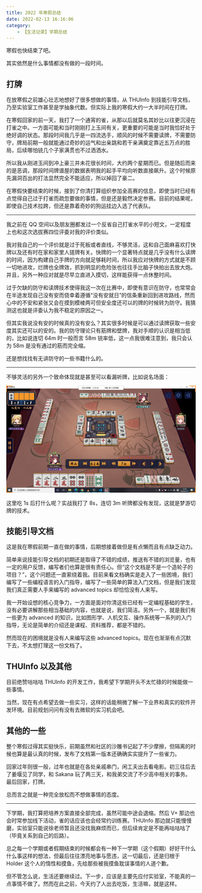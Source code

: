 ```yaml
---
title: 2022 年寒假总结
date: 2022-02-13 16:16:06
category:
    - 【生活记录】学期总结
---
```


寒假也快结束了吧。

其实依然是什么事情都没有做的一段时间。

<!-- more -->

## 打牌

在放寒假之前雄心壮志地想好了很多想做的事情，从 THUInfo 到技能引导文档，乃至实验室工作甚至是学抽象代数。但实际上我的寒假大约一大半时间在打牌。

在寒假回家的前一天，我打了一个通宵的雀，从那以后就莫名其妙比以往更沉浸在打雀之中。一方面可能和当时刚刚打上玉间有关，更重要的可能是当时我恰好处于绝好调的状态。那段时间我几乎是一四流选手，顺风的时候不需要读牌，不需要防守，牌局前期一般就能通过奇妙的运气和出亲跳和若干亲满奠定靠近五万点的胜局，后续哪怕铳几个子家满贯也不过洒洒水。

所以我从刚进玉间到冲上豪三并未花很长时间，大约两个星期而已。但是随后而来的是恶调，那段时间牌谱屋的数据表明我的起手平均向听数直接飙升。这个时候原先漏洞百出的打法显然完全不能适应，所以掉回了豪二。

在寒假快要结束的时候，接到了你清打算组织参加全高赛的信息，即使当时已经有点觉得自己过于打雀而疏忽要做的事情，但是还是毅然决定参赛。目前的结果呢，即使自己技术拉跨，但还是靠着奇妙的狗运挂边入选了代表队。

---

我之前在 QQ 空间以及朋友圈都发过一个反省自己打雀水平的小短文，一定程度上也和这次选拔赛四位评委对我的评价类似。

我对我自己的一个评价就是过于死板或者直线，不够灵活，这和自己面麻喜欢打快牌以及还有时在家和家里人搓牌有关。快牌的一个显著特点就是几乎没有什么读牌的时间，因为构建自己手牌的方向就足够耗时间，所以我应对快牌的方式就是不顾一切地进攻，烂牌也全牌效，抓到明显的危险张也往往手比脑子快拍出去放大炮。并且，另外一种应对就是尽早立直进入摸切，这样能获得一点休整时间。

过于欠缺的防守和读牌技术使得我这一次在比赛中，即使有意识在防守，也常常会在半途发现自己没有安而侥幸着遵循“没有安就日”的信条重新回到进攻路线，然而心中的不安和紧张又会在摸到模棱两可但安全度还可以的牌的时候转为防守。我猜测这也就是评委认为我不稳定的原因之一。

但其实我说没有安的时候真的没有安么？其实很多时候是可以通过读牌获取一些安度其实还可以的安的。我的防守理论只有筋牌和壁牌，我对手顺的认识是相当低的，比如说连切 64m 时一般而言 58m 铳率低，这一点我很难注意到，我只会认为 58m 是没有通过的筋而完全缩。

还是想找找有无讲防守的一些书籍什么的。

---

不够灵活的另外一个致命体现就是甚至可以看漏听牌，比如说名场面：

![](/uploads/winter-conclusion/1.png)

这里吃 1s 后打什么呢？实战我打了 8s，连切 3m 听牌都没有发现，这就是梦游切牌的技术。

## 技能引导文档

这是我在寒假前期一直在做的事情，后期想接着做但是有点懒而且有点缺乏动力。

简单来说技能引导文档的初期还是取得了不错的成绩，推送有不错的浏览量，也有一定的用户反馈，编写者们也算是很有责任心。但“这个文档是不是一个造轮子的项目？”，这个问题还一直萦绕着我。目前来看文档确实是走入了一些困境，我们编写了一些编程语言的入门指导，编写了一些简单的算法入门文档，但是我们发现我们真正需要人手来编写的 advanced topics 却恰恰没有人来写。

我一开始设想的核心竞争力，一方面是面对你清这些已经有一定编程基础的学生，没有必要讲解那些相当基础的内容，也就是说，我们简洁。另外一个，就是我们有一些更为 advanced 的知识，比如图形学、人机交互、操作系统等一系列的入门指导，无论是简单的介绍还是课程、资料推荐，都是不错的。

然而现在的困境就是没有人来编写这些 advanced topics。现在也渐渐有点沉默下去，不太想打理这一份文档了。

## THUInfo 以及其他

目前绝赞咕咕咕 THUInfo 的开发工作，我希望下学期开头不太忙碌的时候能做一些事情。

当然，现在有点希望去做一些实习，这样的话能稍微了解一下业界和真实的软件开发环境。目前规划问问有没有去微软的实习机会吧。

## 其他的一些

整个寒假过得其实挺快乐，前期虽然和社区的沙雕书记起了不少摩擦，但隔离的时候也算是最认真的时候，发布了文档第一版本还确确实实提升了一些雀力。

回家过年则很一般，过年也就是在各处亲戚串门，闲工夫出去看电影。初三往后去了姜堰见了同学，和 Sakana 玩了两三天，和我弟交流了不少高中相关的事务。最后回家，打牌。

总而言之就是一种完全放松而不想做事情的态度。

---

下学期，我打算把培养方案直接全部完成，虽然可能中途会退缩。然后 V+ 那边也会时常参加线下活动，雀的话应该也会经常约训练赛。THUInfo 那边就只能慢慢磨，实验室只能说徐老师暂且还没找我麻烦而已，但后续肯定是不能再咕咕咕了（毕竟关系到自己的后路）。

总之每一个学期或者假期结束的时候都会有一种下一学期（这个假期）好好干什么什么事这样的想法，但最后往往漂亮地事与愿违，这一切最后，还是归根于 Holder 这个人的惰性和摸鱼，先给那些被我摸鱼耽误事情的人道个歉。

但不管怎么说，生活还要继续过。下一步，应该是主要先应付实验室，不能真的一点事情不做了。然而在此之前，今天约了人出去吃饭，生活嘛，就是这样。